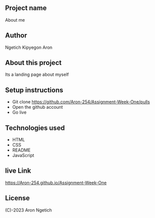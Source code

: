## Project name
About me
## Author
Ngetich Kipyegon Aron
## About this project
Its a  landing page about myself
## Setup instructions
- Git clone https://github.com/Aron-254/Assignment-Week-One/pulls
- Open the github account
- Go live

## Technologies used
- HTML
- CSS
- README
- JavaScript

## live Link 
https://Aron-254.github.io/Assignment-Week-One
## License
(C)-2023 Aron Ngetich